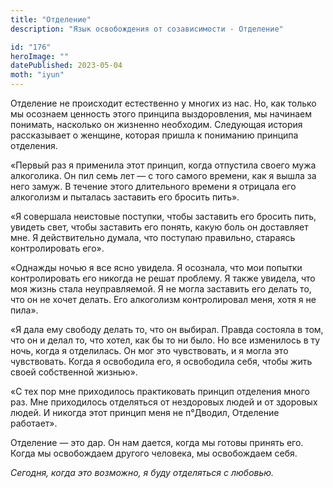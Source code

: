 ```yaml
---
title: "Отделение"
description: "Язык освобождения от созависимости - Отделение"

id: "176"
heroImage: ""
datePublished: 2023-05-04
moth: "iyun"
---
```


Отделение не происходит естественно у многих из нас. Но, как только мы
осознаем ценность этого принципа выздоровления, мы начинаем понимать,
насколько он жизненно необходим. Следующая история рассказывает о женщине,
которая пришла к пониманию принципа отделения.

«Первый раз я применила этот принцип, когда отпустила своего мужа алкоголика.
Он пил семь лет — с того самого времени, как я вышла за него замуж. В течение
этого длительного времени я отрицала его алкоголизм и пыталась заставить его
бросить пить».

«Я совершала неистовые поступки, чтобы заставить его бросить пить, увидеть
свет, чтобы заставить его понять, какую боль он доставляет мне. Я
действительно думала, что поступаю правильно, стараясь контролировать его».

«Однажды ночью я все ясно увидела. Я осознала, что мои попытки контролировать
его никогда не решат проблему. Я также увидела, что моя жизнь стала
неуправляемой. Я не могла заставить его делать то, что он не хочет делать. Его
алкоголизм контролировал меня, хотя я не пила».

«Я дала ему свободу делать то, что он выбирал. Правда состояла в том, что он и
делал то, что хотел, как бы то ни было. Но все изменилось в ту ночь, когда я
отделилась. Он мог это чувствовать, и я могла это чувствовать. Когда я
освободила его, я освободила себя, чтобы жить своей собственной жизнью».

«С тех пор мне приходилось практиковать принцип отделения много раз. Мне
приходилось отделяться от нездоровых людей и от здоровых людей. И никогда этот
принцип меня не п°Дводил, Отделение работает».

Отделение — это дар. Он нам дается, когда мы готовы принять его. Когда мы
освобождаем другого человека, мы освобождаем себя.

_Сегодня,_ _когда_ _это_ _возможно,_ _я_ _буду_ _отделяться_ _с_ _любовью._
